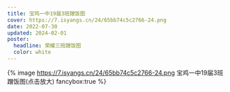 ```yaml
---
title: 宝鸡一中19届3班蹭饭图
cover: https://7.isyangs.cn/24/65bb74c5c2766-24.png
date: 2022-07-30
updated: 2024-02-01
poster:
  headline: 荣耀三班蹭饭图
  color: white
---
```


{% image https://7.isyangs.cn/24/65bb74c5c2766-24.png 宝鸡一中19届3班蹭饭图(点击放大) fancybox:true %}